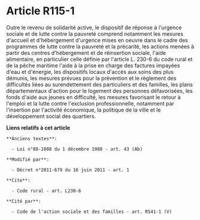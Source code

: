 # Article R115-1

Outre le revenu de solidarité active, le dispositif de réponse à l'urgence sociale et de lutte contre la pauvreté comprend
notamment les mesures d'accueil et d'hébergement d'urgence mises en oeuvre dans le cadre des programmes de lutte contre la
pauvreté et la précarité, les actions menées à partir des centres d'hébergement et de réinsertion sociale, l'aide
alimentaire, en particulier celle définie par l'article L. 230-6 du code rural et de la pêche maritime l'aide à la prise en
charge des factures impayées d'eau et d'énergie, les dispositifs locaux d'accès aux soins des plus démunis, les mesures
prévues pour la prévention et le règlement des difficultés liées au surendettement des particuliers et des familles, les
plans départementaux d'action pour le logement des personnes défavorisées, les fonds d'aide aux jeunes en difficulté, les
mesures favorisant le retour à l'emploi et la lutte contre l'exclusion professionnelle, notamment par l'insertion par
l'activité économique, la politique de la ville et le développement social des quartiers.

**Liens relatifs à cet article**

	**Anciens textes**:

	  - Loi n°88-1088 du 1 décembre 1988 - art. 43 (Ab)

	**Modifié par**:

	  - Décret n°2011-679 du 16 juin 2011 - art. 1

	**Cite**:

	  - Code rural - art. L230-6

	**Cité par**:

	  - Code de l'action sociale et des familles - art. R541-1 (V)
